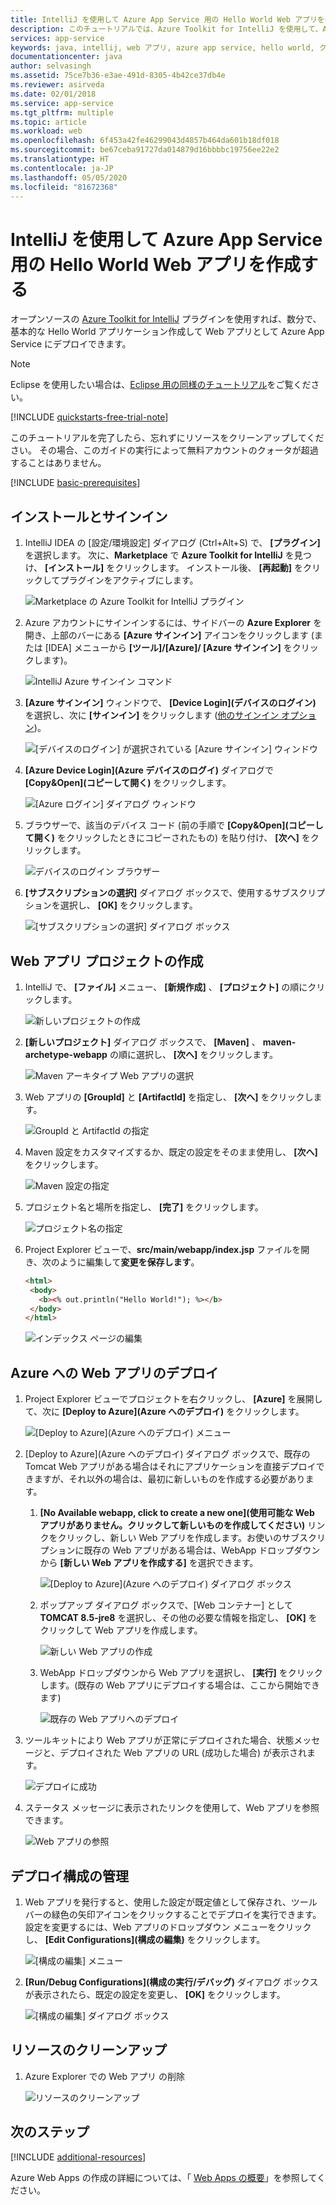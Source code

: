```yaml
---
title: IntelliJ を使用して Azure App Service 用の Hello World Web アプリを作成する
description: このチュートリアルでは、Azure Toolkit for IntelliJ を使用して、Azure 用の Hello World Web アプリを作成する方法について説明します。
services: app-service
keywords: java, intellij, web アプリ, azure app service, hello world, クイック スタート
documentationcenter: java
author: selvasingh
ms.assetid: 75ce7b36-e3ae-491d-8305-4b42ce37db4e
ms.reviewer: asirveda
ms.date: 02/01/2018
ms.service: app-service
ms.tgt_pltfrm: multiple
ms.topic: article
ms.workload: web
ms.openlocfilehash: 6f453a42fe46299043d4857b464da601b18df018
ms.sourcegitcommit: be67ceba91727da014879d16bbbbc19756ee22e2
ms.translationtype: HT
ms.contentlocale: ja-JP
ms.lasthandoff: 05/05/2020
ms.locfileid: "81672368"
---
```

# <a name="create-a-hello-world-web-app-for-azure-app-service-using-intellij"></a>IntelliJ を使用して Azure App Service 用の Hello World Web アプリを作成する

オープンソースの [Azure Toolkit for IntelliJ](https://plugins.jetbrains.com/plugin/8053) プラグインを使用すれば、数分で、基本的な Hello World アプリケーション作成して Web アプリとして Azure App Service にデプロイできます。

> [!NOTE]
>
> Eclipse を使用したい場合は、[Eclipse 用の同様のチュートリアル][eclipse-hello-world]をご覧ください。
>
>[!INCLUDE [quickstarts-free-trial-note](includes/quickstarts-free-trial-note.md)]
>
> このチュートリアルを完了したら、忘れずにリソースをクリーンアップしてください。 その場合、このガイドの実行によって無料アカウントのクォータが超過することはありません。
>

[!INCLUDE [basic-prerequisites](includes/basic-prerequisites.md)]

## <a name="installation-and-sign-in"></a>インストールとサインイン

1. IntelliJ IDEA の [設定/環境設定] ダイアログ (Ctrl+Alt+S) で、 **[プラグイン]** を選択します。 次に、**Marketplace** で **Azure Toolkit for IntelliJ** を見つけ、 **[インストール]** をクリックします。 インストール後、 **[再起動]** をクリックしてプラグインをアクティブにします。 

   ![Marketplace の Azure Toolkit for IntelliJ プラグイン][marketplace]

2. Azure アカウントにサインインするには、サイドバーの **Azure Explorer** を開き、上部のバーにある **[Azure サインイン]** アイコンをクリックします (または [IDEA] メニューから **[ツール]/[Azure]/ [Azure サインイン]** をクリックします)。

   ![IntelliJ Azure サインイン コマンド][I01]

3. **[Azure サインイン]** ウィンドウで、 **[Device Login]\(デバイスのログイン\)** を選択し、次に **[サインイン]** をクリックします ([他のサインイン オプション](sign-in-instructions.md))。

   ![[デバイスのログイン] が選択されている [Azure サインイン] ウィンドウ][I02]

4. **[Azure Device Login]\(Azure デバイスのログイ\)** ダイアログで **[Copy&Open]\(コピーして開く\)** をクリックします。

   ![[Azure ログイン] ダイアログ ウィンドウ][I03]

5. ブラウザーで、該当のデバイス コード (前の手順で **[Copy&Open]\(コピーして開く\)** をクリックしたときにコピーされたもの) を貼り付け、 **[次へ]** をクリックします。

   ![デバイスのログイン ブラウザー][I04]

6. **[サブスクリプションの選択]** ダイアログ ボックスで、使用するサブスクリプションを選択し、 **[OK]** をクリックします。

   ![[サブスクリプションの選択] ダイアログ ボックス][I05]

## <a name="creating-web-app-project"></a>Web アプリ プロジェクトの作成

1. IntelliJ で、 **[ファイル]** メニュー、 **[新規作成]** 、 **[プロジェクト]** の順にクリックします。

   ![新しいプロジェクトの作成][file-new-project]

2. **[新しいプロジェクト]** ダイアログ ボックスで、 **[Maven]** 、 **maven-archetype-webapp** の順に選択し、 **[次へ]** をクリックします。

   ![Maven アーキタイプ Web アプリの選択][maven-archetype-webapp]

3. Web アプリの **[GroupId]** と **[ArtifactId]** を指定し、 **[次へ]** をクリックします。

   ![GroupId と ArtifactId の指定][groupid-and-artifactid]

4. Maven 設定をカスタマイズするか、既定の設定をそのまま使用し、 **[次へ]** をクリックします。

   ![Maven 設定の指定][maven-options]

5. プロジェクト名と場所を指定し、 **[完了]** をクリックします。

   ![プロジェクト名の指定][project-name]

6. Project Explorer ビューで、**src/main/webapp/index.jsp** ファイルを開き、次のように編集して**変更を保存します**。

   ```html
   <html>
    <body>
      <b><% out.println("Hello World!"); %></b>
    </body>
   </html>
   ```

   ![インデックス ページの編集][edit-index-page]

## <a name="deploying-web-app-to-azure"></a>Azure への Web アプリのデプロイ

1. Project Explorer ビューでプロジェクトを右クリックし、 **[Azure]** を展開して、次に **[Deploy to Azure]\(Azure へのデプロイ\)** をクリックします。

   ![[Deploy to Azure]\(Azure へのデプロイ\) メニュー][deploy-to-azure-menu]

1. [Deploy to Azure]\(Azure へのデプロイ\) ダイアログ ボックスで、既存の Tomcat Web アプリがある場合はそれにアプリケーションを直接デプロイできますが、それ以外の場合は、最初に新しいものを作成する必要があります。
   1. **[No Available webapp, click to create a new one]\(使用可能な Web アプリがありません。クリックして新しいものを作成してください\)** リンクをクリックし、新しい Web アプリを作成します。お使いのサブスクリプションに既存の Web アプリがある場合は、WebApp ドロップダウンから **[新しい Web アプリを作成する]** を選択できます。

      ![[Deploy to Azure]\(Azure へのデプロイ\) ダイアログ ボックス][deploy-to-azure-dialog]

   1. ポップアップ ダイアログ ボックスで、[Web コンテナー] として **TOMCAT 8.5-jre8** を選択し、その他の必要な情報を指定し、 **[OK]** をクリックして Web アプリを作成します。

      ![新しい Web アプリの作成][create-new-web-app-dialog]

   1. WebApp ドロップダウンから Web アプリを選択し、 **[実行]** をクリックします。(既存の Web アプリにデプロイする場合は、ここから開始できます)

      ![既存の Web アプリへのデプロイ][deploy-to-existing-webapp]

1. ツールキットにより Web アプリが正常にデプロイされた場合、状態メッセージと、デプロイされた Web アプリの URL (成功した場合) が表示されます。

   ![デプロイに成功][successfully-deployed]

1. ステータス メッセージに表示されたリンクを使用して、Web アプリを参照できます。

   ![Web アプリの参照][browse-web-app]

## <a name="managing-deploy-configurations"></a>デプロイ構成の管理

1. Web アプリを発行すると、使用した設定が既定値として保存され、ツール バーの緑色の矢印アイコンをクリックすることでデプロイを実行できます。 設定を変更するには、Web アプリのドロップダウン メニューをクリックし、 **[Edit Configurations]\(構成の編集\)** をクリックします。

   ![[構成の編集] メニュー][edit-configuration-menu]

1. **[Run/Debug Configurations]\(構成の実行/デバッグ\)** ダイアログ ボックスが表示されたら、既定の設定を変更し、 **[OK]** をクリックします。

   ![[構成の編集] ダイアログ ボックス][edit-configuration-dialog]

## <a name="cleaning-up-resources"></a>リソースのクリーンアップ

1. Azure Explorer での Web アプリ の削除

     ![リソースのクリーンアップ][clean-resources]

## <a name="next-steps"></a>次のステップ

[!INCLUDE [additional-resources](includes/additional-resources.md)]

Azure Web Apps の作成の詳細については、「 [Web Apps の概要]」を参照してください。

<!-- URL List -->

[Azure Toolkit for IntelliJ]: azure-toolkit-for-intellij.md
[Azure Toolkit for Eclipse]: ../toolkit-for-eclipse/azure-toolkit-for-eclipse.md
[eclipse-hello-world]: ../toolkit-for-eclipse/create-hello-world-web-app.md
[Web Apps の概要]: /azure/app-service/app-service-web-overview
[Apache Tomcat]: http://tomcat.apache.org/
[Jetty]: http://www.eclipse.org/jetty/
[Legacy Version]: create-hello-world-web-app-legacy-version.md
[intelliJ-sign-in-instructions]: sign-in-instructions.md

<!-- IMG List -->
[marketplace]:media/create-hello-world-web-app/marketplace.png
[file-new-project]: media/create-hello-world-web-app/file-new-project.png
[maven-archetype-webapp]: media/create-hello-world-web-app/maven-archetype-webapp.png
[groupid-and-artifactid]: media/create-hello-world-web-app/groupid-and-artifactid.png
[maven-options]: media/create-hello-world-web-app/maven-options.png
[project-name]: media/create-hello-world-web-app/project-name.png
[open-index-page]: media/create-hello-world-web-app/open-index-page.png
[edit-index-page]: media/create-hello-world-web-app/edit-index-page.png
[deploy-to-azure-menu]: media/create-hello-world-web-app/run-on-web-app-menu.png
[deploy-to-azure-dialog]: media/create-hello-world-web-app/run-on-web-app-dialog.png
[deploy-to-existing-webapp]: media/create-hello-world-web-app/deploy-to-existing-webapp.png
[create-new-web-app-dialog]: media/create-hello-world-web-app/create-new-web-app-dialog.png
[successfully-deployed]: media/create-hello-world-web-app/successfully-deployed.png
[browse-web-app]: media/create-hello-world-web-app/browse-web-app.png
[edit-configuration-menu]: media/create-hello-world-web-app/edit-configuration-menu.png
[edit-configuration-dialog]: media/create-hello-world-web-app/edit-configuration-dialog.png
[clean-resources]: media/create-hello-world-web-app/clean-resource.png
[I01]: media/sign-in-instructions/I01.png
[I02]: media/sign-in-instructions/I02.png
[I03]: media/sign-in-instructions/I03.png
[I04]: media/sign-in-instructions/I04.png
[I05]: media/sign-in-instructions/I05.png
